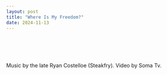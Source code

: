 ```yaml
---
layout: post
title: "Where Is My Freedom?"
date: 2024-11-13
---
```

<p style="font-size:15px">
<br><br>
  <div id="vid-container" style="text-align: center;"><src="https://files.catbox.moe/4gl6oi.mp4" alt="Interlopers" border="1" width="640" height="360">
  </div>

<br>
Music by the late Ryan Costelloe (Steakfry).
Video by Soma Tv.

</p>
